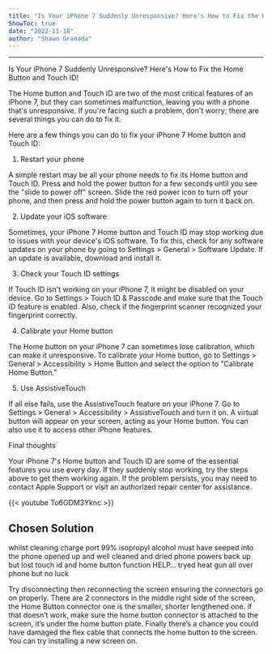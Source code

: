 ```yaml
---
title: "Is Your iPhone 7 Suddenly Unresponsive? Here's How to Fix the Home Button and Touch ID!"
ShowToc: true 
date: "2022-11-18"
author: "Shawn Granada"
---
```

*****
Is Your iPhone 7 Suddenly Unresponsive? Here's How to Fix the Home Button and Touch ID!

The Home button and Touch ID are two of the most critical features of an iPhone 7, but they can sometimes malfunction, leaving you with a phone that's unresponsive. If you're facing such a problem, don't worry; there are several things you can do to fix it.

Here are a few things you can do to fix your iPhone 7 Home button and Touch ID:

1. Restart your phone

A simple restart may be all your phone needs to fix its Home button and Touch ID. Press and hold the power button for a few seconds until you see the "slide to power off" screen. Slide the red power icon to turn off your phone, and then press and hold the power button again to turn it back on.

2. Update your iOS software

Sometimes, your iPhone 7 Home button and Touch ID may stop working due to issues with your device's iOS software. To fix this, check for any software updates on your phone by going to Settings > General > Software Update. If an update is available, download and install it.

3. Check your Touch ID settings

If Touch ID isn't working on your iPhone 7, it might be disabled on your device. Go to Settings > Touch ID & Passcode and make sure that the Touch ID feature is enabled. Also, check if the fingerprint scanner recognized your fingerprint correctly.

4. Calibrate your Home button

The Home button on your iPhone 7 can sometimes lose calibration, which can make it unresponsive. To calibrate your Home button, go to Settings > General > Accessibility > Home Button and select the option to "Calibrate Home Button."

5. Use AssistiveTouch

If all else fails, use the AssistiveTouch feature on your iPhone 7. Go to Settings > General > Accessibility > AssistiveTouch and turn it on. A virtual button will appear on your screen, acting as your Home button. You can also use it to access other iPhone features.

Final thoughts

Your iPhone 7's Home button and Touch ID are some of the essential features you use every day. If they suddenly stop working, try the steps above to get them working again. If the problem persists, you may need to contact Apple Support or visit an authorized repair center for assistance.

{{< youtube To6GDM3Yknc >}} 



## Chosen Solution
 whilst cleaning charge port 99% isopropyl alcohol must have seeped into the phone opened up and well cleaned and dried phone powers back up but lost touch id and home button function HELP… tryed heat gun all over phone but no luck

 Try disconnecting then reconnecting the screen ensuring the connectors go on properly. There are 2 connectors in the middle right side of the screen, the Home Button connector one is the smaller, shorter lengthened one.
if that doesn’t work, make sure the home button connector is attached to the screen, it’s under the home button plate.
Finally there’s a chance you could have damaged the flex cable that connects the home button to the screen. You can try installing a new screen on.




